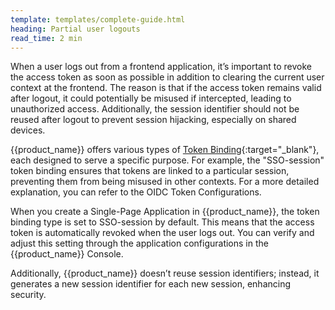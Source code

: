 ```yaml
---
template: templates/complete-guide.html
heading: Partial user logouts 
read_time: 2 min
---
```


When a user logs out from a frontend application, it’s important to revoke the access token as soon as possible in addition to clearing the current user context at the frontend. The reason is that if the access token remains valid after logout, it could potentially be misused if intercepted, leading to unauthorized access. Additionally, the session identifier should not be reused after logout to prevent session hijacking, especially on shared devices.


{{product_name}} offers various types of [Token Binding]({{base_path}}/docs/references/app-settings/oidc-settings-for-app/#token-binding-type){:target="_blank"}, each designed to serve a specific purpose. For example, the "SSO-session" token binding ensures that tokens are linked to a particular session, preventing them from being misused in other contexts. For a more detailed explanation, you can refer to the OIDC Token Configurations.

When you create a Single-Page Application in {{product_name}}, the token binding type is set to SSO-session by default. This means that the access token is automatically revoked when the user logs out. You can verify and adjust this setting through the application configurations in the {{product_name}} Console.

Additionally, {{product_name}} doesn’t reuse session identifiers; instead, it generates a new session identifier for each new session, enhancing security.
